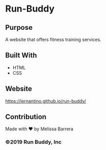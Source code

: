 # Run-Buddy

## Purpose
A website that offers fitness training services.

## Built With 
* HTML
* CSS

## Website 
https://lernantino.github.io/run-buddy/

## Contribution 
Made with ❤️ by Melissa Barrera

### ©️2019 Run Buddy, Inc 
